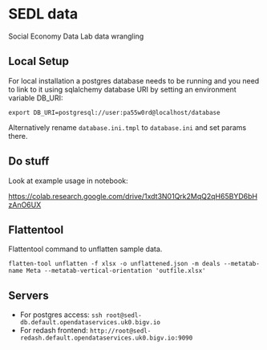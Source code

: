 # SEDL data

Social Economy Data Lab data wrangling

## Local Setup

For local installation a postgres database needs to be running and you need to link to it using sqlalchemy database URI 
by setting an environment variable DB_URI:

```
export DB_URI=postgresql://user:pa55w0rd@localhost/database
```

Alternatively rename `database.ini.tmpl` to `database.ini` and set params there.

## Do stuff

Look at example usage in notebook:

https://colab.research.google.com/drive/1xdt3N01Qrk2MqQ2qH65BYD6bHzAnO6UX


## Flattentool

Flattentool command to unflatten sample data.

```
flatten-tool unflatten -f xlsx -o unflattened.json -m deals --metatab-name Meta --metatab-vertical-orientation 'outfile.xlsx'
```

## Servers

* For postgres access: `ssh root@sedl-db.default.opendataservices.uk0.bigv.io`
* For redash frontend: `http://root@sedl-redash.default.opendataservices.uk0.bigv.io:9090`
